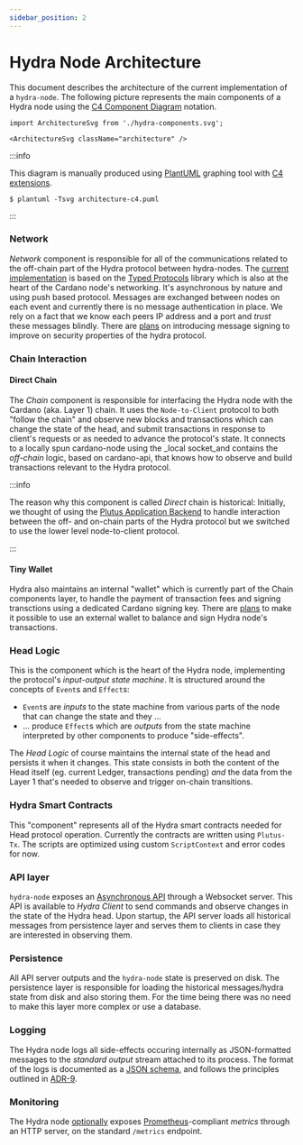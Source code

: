 ```yaml
---
sidebar_position: 2
---
```


# Hydra Node Architecture

This document describes the architecture of the current implementation
of a `hydra-node`. The following picture represents the main
components of a Hydra node using the [C4 Component
Diagram](https://c4model.com/#ComponentDiagram) notation.

```mdx-code-block
import ArchitectureSvg from './hydra-components.svg';

<ArchitectureSvg className="architecture" />
```

:::info

This diagram is manually produced using [PlantUML](https://plantuml.com) graphing tool with [C4 extensions](https://github.com/plantuml-stdlib/C4-PlantUML).

```
$ plantuml -Tsvg architecture-c4.puml
```

:::

### Network

_Network_ component is responsible for all of the communications related to the off-chain part of the Hydra protocol between hydra-nodes. The [current implementation](./networking) is based on the [Typed Protocols](https://github.com/input-output-hk/typed-protocols) library which is also at the heart of the Cardano node's networking. It's asynchronous by nature and using push based protocol. Messages are exchanged between nodes on each event and currently there is no message authentication in place. We rely on a fact that we know each peers IP address and a port and _trust_ these messages blindly. There are [plans](https://github.com/input-output-hk/hydra/issues/727) on introducing message signing to improve on security properties of the hydra protocol.

### Chain Interaction

#### Direct Chain

The _Chain_ component is responsible for interfacing the Hydra node with the Cardano (aka. Layer 1) chain. It uses the `Node-to-Client` protocol to both "follow the chain" and observe new blocks and transactions which can change the state of the head, and submit transactions in response to client's requests or as needed to advance the protocol's state. It connects to a locally spun cardano-node using the _local socket_and contains the _off-chain_ logic, based on cardano-api, that knows how to observe and build transactions relevant to the Hydra protocol.

:::info

The reason why this component is called _Direct_ chain is historical: Initially, we thought of using the [Plutus Application Backend](https://plutus-apps.readthedocs.io/en/latest/plutus/explanations/pab.html) to handle interaction between the off- and on-chain parts of the Hydra protocol but we switched to use the lower level node-to-client protocol.

:::

#### Tiny Wallet

Hydra also maintains an internal "wallet" which is currently part of the Chain components layer, to handle the payment of transaction fees and signing transctions using a dedicated Cardano signing key. There are [plans](https://github.com/input-output-hk/hydra/issues/215) to make it possible to use an external  wallet to balance and sign Hydra node's transactions.

### Head Logic

This is the component which is the heart of the Hydra node, implementing the protocol's _input-output state machine_. It is structured around the concepts of `Event`s and `Effect`s:

* `Event`s are _inputs_ to the state machine from various parts of the node that can change the state and they ...
* ... produce `Effect`s which are _outputs_ from the state machine interpreted by other components to produce "side-effects".

The _Head Logic_ of course maintains the internal state of the head and persists it when it changes. This state consists in both the content of the Head itself (eg. current Ledger, transactions pending) _and_ the data from the Layer 1 that's needed to observe and trigger on-chain transitions.

### Hydra Smart Contracts

This "component" represents  all of the Hydra smart contracts needed for Head protocol operation. Currently the contracts are written using `Plutus-Tx`. The scripts are optimized using custom `ScriptContext` and error codes for now.

### API layer

`hydra-node` exposes an [Asynchronous API](https://hydra.family/head-protocol/unstable/api-reference) through a Websocket server. This API is available to _Hydra Client_ to send commands and observe changes in the state of the Hydra head. Upon startup, the API server loads all historical messages from persistence layer and serves them to clients in case they are interested in observing them.

### Persistence

All API server outputs and the `hydra-node` state is preserved on disk. The persistence layer is responsible for loading the historical messages/hydra state from disk and also storing them. For the time being there was no need to make this layer more complex or use a database.

### Logging

The Hydra node logs all side-effects occuring internally as JSON-formatted messages to the _standard output_ stream attached to its process. The format of the logs is documented as a [JSON schema](https://raw.githubusercontent.com/input-output-hk/hydra/master/hydra-node/json-schemas/logs.yaml), and follows the principles outlined in [ADR-9](/adr/9).

### Monitoring

The Hydra node [optionally](http://localhost:3000/head-protocol/docs/getting-started/quickstart#hydra-node-options) exposes [Prometheus](https://prometheus.io/)-compliant _metrics_ through an HTTP server, on the standard `/metrics` endpoint.
